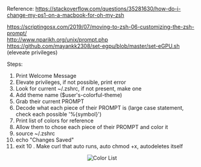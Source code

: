Reference: https://stackoverflow.com/questions/35281630/how-do-i-change-my-ps1-on-a-macbook-for-oh-my-zsh
           <div>https://scriptingosx.com/2019/07/moving-to-zsh-06-customizing-the-zsh-prompt/</div>
           <div>http://www.nparikh.org/unix/prompt.php</div>
           <div>https://github.com/mayankk2308/set-egpu/blob/master/set-eGPU.sh (eleveate privileges)</div>

Steps:
1. Print Welcome Message
2. Elevate privileges, if not possible, print error
3. Look for current ~/.zshrc, if not present, make one
4. Add theme name ($user's-colorful-theme)
3. Grab their current PROMPT
4. Decode what each piece of their PROMPT is (large case statement, check each possible '%{symbol}')
5. Print list of colors for reference
6. Allow them to chose each piece of their PROMPT and color it
7. source ~/.zshrc
8. echo "Changes Saved"
9. exit
10 . Make curl that auto runs, auto chmod +x, autodeletes itself

<p align="center">
  <img src="https://github.com/kyletimmermans/zsh-color-prompt-tool/blob/master/resources/color-list.png?raw=true" alt="Color List"/>
</p>
